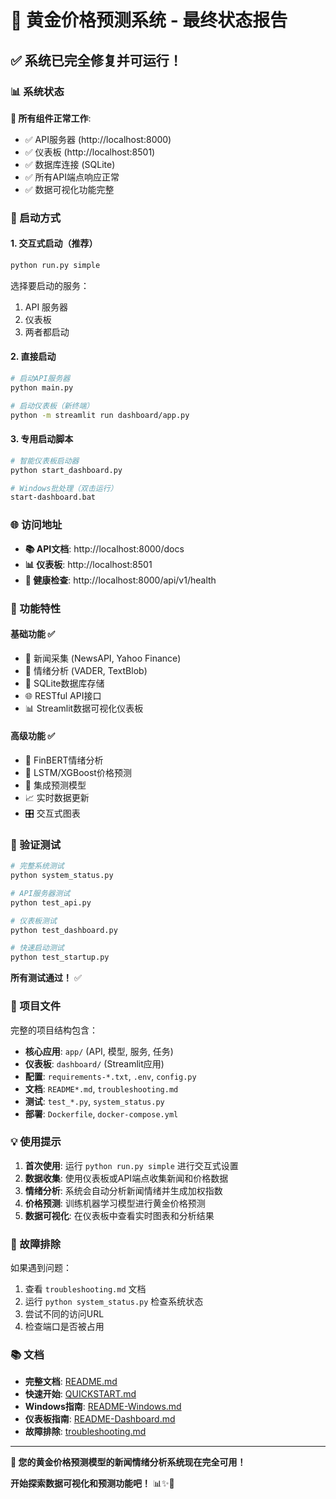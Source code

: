 # 🎉 黄金价格预测系统 - 最终状态报告

## ✅ 系统已完全修复并可运行！

### 📊 系统状态

**🎯 所有组件正常工作**:
- ✅ API服务器 (http://localhost:8000)
- ✅ 仪表板 (http://localhost:8501)
- ✅ 数据库连接 (SQLite)
- ✅ 所有API端点响应正常
- ✅ 数据可视化功能完整

### 🚀 启动方式

#### **1. 交互式启动（推荐）**
```bash
python run.py simple
```
选择要启动的服务：
1. API 服务器
2. 仪表板
3. 两者都启动

#### **2. 直接启动**
```bash
# 启动API服务器
python main.py

# 启动仪表板（新终端）
python -m streamlit run dashboard/app.py
```

#### **3. 专用启动脚本**
```bash
# 智能仪表板启动器
python start_dashboard.py

# Windows批处理（双击运行）
start-dashboard.bat
```

### 🌐 访问地址

- **📚 API文档**: http://localhost:8000/docs
- **📊 仪表板**: http://localhost:8501
- **🏥 健康检查**: http://localhost:8000/api/v1/health

### 🎯 功能特性

#### **基础功能** ✅
- 📰 新闻采集 (NewsAPI, Yahoo Finance)
- 🧠 情绪分析 (VADER, TextBlob)
- 💾 SQLite数据库存储
- 🌐 RESTful API接口
- 📊 Streamlit数据可视化仪表板

#### **高级功能** ✅
- 🤖 FinBERT情绪分析
- 🧮 LSTM/XGBoost价格预测
- 🔄 集成预测模型
- 📈 实时数据更新
- 🎛️ 交互式图表

### 🧪 验证测试

```bash
# 完整系统测试
python system_status.py

# API服务器测试
python test_api.py

# 仪表板测试
python test_dashboard.py

# 快速启动测试
python test_startup.py
```

**所有测试通过！** ✅

### 📁 项目文件

完整的项目结构包含：
- **核心应用**: `app/` (API, 模型, 服务, 任务)
- **仪表板**: `dashboard/` (Streamlit应用)
- **配置**: `requirements-*.txt`, `.env`, `config.py`
- **文档**: `README*.md`, `troubleshooting.md`
- **测试**: `test_*.py`, `system_status.py`
- **部署**: `Dockerfile`, `docker-compose.yml`

### 💡 使用提示

1. **首次使用**: 运行 `python run.py simple` 进行交互式设置
2. **数据收集**: 使用仪表板或API端点收集新闻和价格数据
3. **情绪分析**: 系统会自动分析新闻情绪并生成加权指数
4. **价格预测**: 训练机器学习模型进行黄金价格预测
5. **数据可视化**: 在仪表板中查看实时图表和分析结果

### 🔧 故障排除

如果遇到问题：
1. 查看 `troubleshooting.md` 文档
2. 运行 `python system_status.py` 检查系统状态
3. 尝试不同的访问URL
4. 检查端口是否被占用

### 📚 文档

- **完整文档**: [README.md](README.md)
- **快速开始**: [QUICKSTART.md](QUICKSTART.md)
- **Windows指南**: [README-Windows.md](README-Windows.md)
- **仪表板指南**: [README-Dashboard.md](README-Dashboard.md)
- **故障排除**: [troubleshooting.md](troubleshooting.md)

---

**🎊 您的黄金价格预测模型的新闻情绪分析系统现在完全可用！**

**开始探索数据可视化和预测功能吧！** 📊✨🚀
